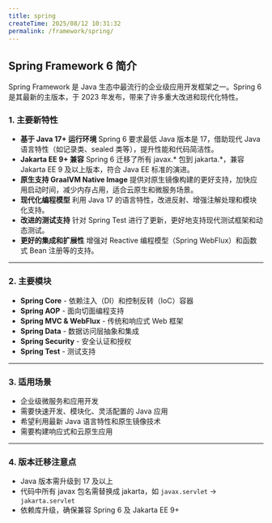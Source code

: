 ```yaml
---
title: spring
createTime: 2025/08/12 10:31:32
permalink: /framework/spring/
---
```

## Spring Framework 6 简介

Spring Framework 是 Java 生态中最流行的企业级应用开发框架之一。Spring 6 是其最新的主版本，于 2023 年发布，带来了许多重大改进和现代化特性。

### 1. 主要新特性

- **基于 Java 17+ 运行环境**
   Spring 6 要求最低 Java 版本是 17，借助现代 Java 语言特性（如记录类、sealed 类等），提升性能和代码简洁性。
- **Jakarta EE 9+ 兼容**
   Spring 6 迁移了所有 javax.* 包到 jakarta.*，兼容 Jakarta EE 9 及以上版本，符合 Java EE 标准的演进。
- **原生支持 GraalVM Native Image**
   提供对原生镜像构建的更好支持，加快应用启动时间，减少内存占用，适合云原生和微服务场景。
- **现代化编程模型**
   利用 Java 17 的语言特性，改进反射、增强注解处理和模块化支持。
- **改进的测试支持**
   针对 Spring Test 进行了更新，更好地支持现代测试框架和动态测试。
- **更好的集成和扩展性**
   增强对 Reactive 编程模型（Spring WebFlux）和函数式 Bean 注册等的支持。

------

### 2. 主要模块

- **Spring Core** - 依赖注入（DI）和控制反转（IoC）容器
- **Spring AOP** - 面向切面编程支持
- **Spring MVC & WebFlux** - 传统和响应式 Web 框架
- **Spring Data** - 数据访问层抽象和集成
- **Spring Security** - 安全认证和授权
- **Spring Test** - 测试支持

------

### 3. 适用场景

- 企业级微服务和应用开发
- 需要快速开发、模块化、灵活配置的 Java 应用
- 希望利用最新 Java 语言特性和原生镜像技术
- 需要构建响应式和云原生应用

------

### 4. 版本迁移注意点

- Java 版本需升级到 17 及以上
- 代码中所有 javax 包名需替换成 jakarta，如 `javax.servlet` -> `jakarta.servlet`
- 依赖库升级，确保兼容 Spring 6 及 Jakarta EE 9+